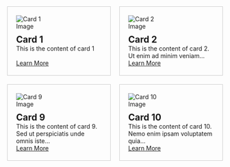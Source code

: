 <html lang="en">
<head>
<meta charset="UTF-8">
<meta name="viewport" content="width=device-width, initial-scale=1.0">
<title>Card Layout Example</title>
<style>
  .card-container {
    display: flex;
    flex-wrap: wrap;
    justify-content: space-between;
  }
  .card {
    border: 1px solid #ccc;
    padding: 20px;
    width: calc(50% - 10px);
    box-sizing: border-box;
    margin-bottom: 20px;
    display: flex;
    flex-direction: column;
  }
  .card img {
    max-width: 50%;
    height: auto;
    margin-bottom: 10px;
  }
  .card h2 {
    margin: 0;
  }
  .card p {
    flex-grow: 1;
    margin: 0;
  }
</style>
</head>
<body>
  <div class="card-container">
    <div class="card">
      <img src="image1.jpg" alt="Card 1 Image">
      <h2>Card 1</h2>
      <p>This is the content of card 1</p>
      <a href="https://example.com/card1">Learn More</a>
    </div>
    <div class="card">
      <img src="image2.jpg" alt="Card 2 Image">
      <h2>Card 2</h2>
      <p>This is the content of card 2. Ut enim ad minim veniam...</p>
      <a href="https://example.com/card2">Learn More</a>
    </div>
         <div class="card">
      <img src="image9.jpg" alt="Card 9 Image">
      <h2>Card 9</h2>
      <p>This is the content of card 9. Sed ut perspiciatis unde omnis iste...</p>
      <a href="https://example.com/card9">Learn More</a>
    </div>
    <div class="card">
      <img src="image10.jpg" alt="Card 10 Image">
      <h2>Card 10</h2>
      <p>This is the content of card 10. Nemo enim ipsam voluptatem quia...</p>
      <a href="https://example.com/card10">Learn More</a>
    </div>
  </div>
</body>
</html>
